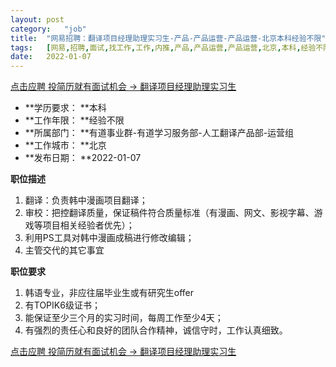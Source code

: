 ```yaml
---
layout:	post
category:	"job"
title:	"网易招聘：翻译项目经理助理实习生-产品-产品运营-产品运营-北京本科经验不限"
tags:	[网易,招聘,面试,找工作,工作,内推,产品,产品运营,产品运营,北京,本科,经验不限]
date:	2022-01-07
---
```


[点击应聘 投简历就有面试机会 -> 翻译项目经理助理实习生](http://mobile.bole.netease.com/bole/boleDetail?id=8532&employeeId=346f03c3cda5f04c&key=all)



- **学历要求： **本科
- **工作年限： **经验不限
- **所属部门： **有道事业群-有道学习服务部-人工翻译产品部-运营组
- **工作城市： **北京
- **发布日期： **2022-01-07



**职位描述**
1. 翻译：负责韩中漫画项目翻译；
2. 审校：把控翻译质量，保证稿件符合质量标准（有漫画、网文、影视字幕、游戏等项目相关经验者优先）；
3. 利用PS工具对韩中漫画成稿进行修改编辑；
4. 主管交代的其它事宜



**职位要求**
1. 韩语专业，非应往届毕业生或有研究生offer
2. 有TOPIK6级证书；
3. 能保证至少三个月的实习时间，每周工作至少4天；
4. 有强烈的责任心和良好的团队合作精神，诚信守时，工作认真细致。



[点击应聘 投简历就有面试机会 -> 翻译项目经理助理实习生](http://mobile.bole.netease.com/bole/boleDetail?id=8532&employeeId=346f03c3cda5f04c&key=all)